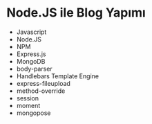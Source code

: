 # Node.JS  ile Blog Yapımı

- Javascript 
- Node.JS
- NPM
- Express.js
- MongoDB
- body-parser
- Handlebars Template Engine
- express-fileupload
- method-override
- session
- moment
- mongopose


